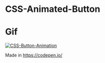 # CSS-Animated-Button

# Gif
<a href="https://imgbb.com/"><img src="https://i.ibb.co/q09Sc8b/CSS-Button-Animation.gif" alt="CSS-Button-Animation" border="0"></a>

Made in https://codepen.io/
